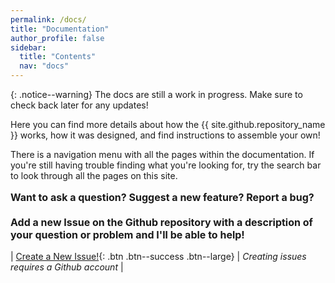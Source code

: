 ```yaml
---
permalink: /docs/
title: "Documentation"
author_profile: false
sidebar:
  title: "Contents"
  nav: "docs"
---
```

{: .notice--warning}
The docs are still a work in progress. Make sure to check back later for any updates!

Here you can find more details about how the {{ site.github.repository_name }} works, how it was designed, and find instructions to assemble your own!

There is a navigation menu with all the pages within the documentation. If you're still having trouble finding what you're looking for, try the search bar to look through all the pages on this site.

<div class="notice--success"><p style="font-size: medium;"><b>
  Want to ask a question? Suggest a new feature? Report a bug?
  <br><br>
  Add a new Issue on the Github repository with a description of your question or problem and I'll be able to help!</b></p>
</div>



| <a href="{{ site.github.issues_url }}/new">Create a New Issue!</a>{: .btn .btn--success .btn--large} | *Creating issues requires a Github account* |

